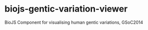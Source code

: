 biojs-gentic-variation-viewer
=============================

BioJS Component for visualising human gentic variations, GSoC2014
